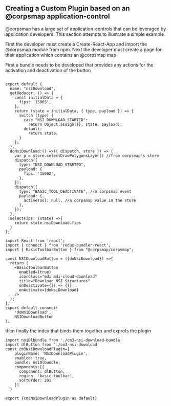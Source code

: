 ## Creating a Custom Plugin based on an @corpsmap application-control
@corpsmap has a large set of application-controls that can be leveraged by application developers. This section attempts to illustrate a simple example.

First the developer must create a Create-React-App and import the @corpsmap module from npm. 
Next the developer must create a page for their application which contains an @corpsmap map

First a bundle needs to be developed that provides any actions for the activation and deactivation of the button

```

export default {
  name: "nsiDownload",
  getReducer: () => {
    const initialData = {
      fips: '15005',
    };
    return (state = initialData, { type, payload }) => {
      switch (type) {
        case "NSI_DOWNLOAD_STARTED":
          return Object.assign({}, state, payload);
        default:
          return state;
      }
    };
  },
  doNsiDownload:() =>({ dispatch, store }) => {
    var p = store.selectDrawPolygonsLayer() //from corpsmap's store
    dispatch({
      type: "NSI_DOWNLOAD_STARTED",
      payload: {
        fips: '15002',
      },
    });
    dispatch({
      type: "BASIC_TOOL_DEACTIVATE", //a corpsmap event
      payload: {
        activeTool: null, //a corpsmap value in the store
      },
    });
  },
  selectFips: (state) =>{
    return state.nsiDownload.fips
  }
};

```

```
import React from 'react';
import { connect } from 'redux-bundler-react';
import { BasicToolbarButton } from "@corpsmap/corpsmap";

const NSIDownloadButton = ({doNsiDownload}) =>{
  return (
    <BasicToolbarButton
      enabled={true}
      iconClass="mdi mdi-cloud-download"
      title="Download NSI Structures"
      onDeactivate={() => {}}
      onActivate={doNsiDownload}
    />
  );
};
export default connect(
    'doNsiDownload',
    NSIDownloadButton
);
```

then finally the index that binds them together and exprots the plugin

```
import nsiDlbundle from './cm3-nsi-download-bundle'
import dlButton from './cm3-nsi-download'
const cm3NsiDownloadPlugin={
    pluginName: 'NSIDownloadPlugin',
    enabled: true,
    bundle: nsiDlbundle,
    components:[{
      component: dlButton,
      region: 'basic-toolbar',
      sortOrder: 201
    }]
  }

export {cm3NsiDownloadPlugin as default}
```


